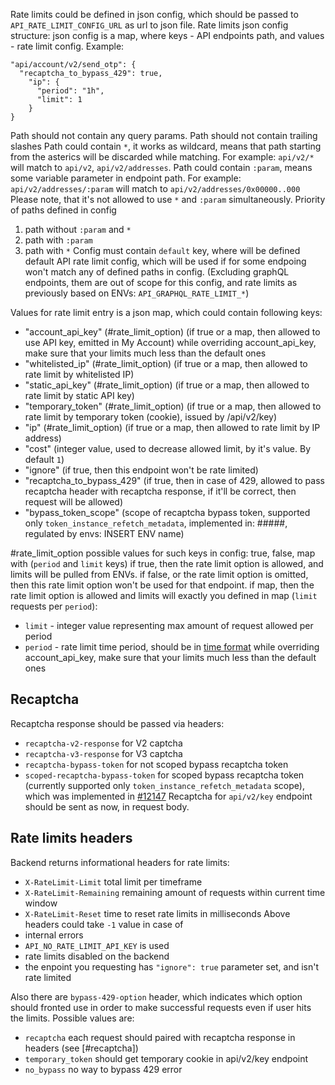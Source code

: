 Rate limits could be defined in json config, which should be passed to `API_RATE_LIMIT_CONFIG_URL` as url to json file. 
Rate limits json config structure:
json config is a map, where
keys - API endpoints path, and values - rate limit config.
Example: 
```
"api/account/v2/send_otp": {
  "recaptcha_to_bypass_429": true,
    "ip": {
      "period": "1h",
      "limit": 1
    }
}
```
Path should not contain any query params.
Path should not contain trailing slashes
Path could contain `*`, it works as wildcard, means that path starting from the asterics will be discarded while matching. For example: `api/v2/*` will match to `api/v2`, `api/v2/addresses`.
Path could contain `:param`, means some variable parameter in endpoint path. For example: `api/v2/addresses/:param` will match to `api/v2/addresses/0x00000..000`
Please note, that it's not allowed to use `*` and `:param` simultaneously.
Priority of paths defined in config 
 1. path without `:param` and `*`
 2. path with `:param`
 3. path with `*`
Config must contain `default` key, where will be defined default API rate limit config, which will be used if for some endpoing won't match any of defined paths in config. (Excluding graphQL endpoints, them are out of scope for this config, and rate limits as previously based on ENVs: `API_GRAPHQL_RATE_LIMIT_*`)

Values for rate limit entry is a json map, which could contain following keys:
  - "account_api_key" (#rate_limit_option)
    (if true or a map, then allowed to use API key, emitted in My Account)
    while overriding account_api_key, make sure that your limits much less than the default ones
  - "whitelisted_ip" (#rate_limit_option)
    (if true or a map, then allowed to rate limit by whitelisted IP)
  - "static_api_key" (#rate_limit_option)
    (if true or a map, then allowed to rate limit by static API key)
  - "temporary_token" (#rate_limit_option)
    (if true or a map, then allowed to rate limit by temporary token (cookie), issued by /api/v2/key)
  - "ip" (#rate_limit_option)
    (if true or a map, then allowed to rate limit by IP address)
  - "cost"
    (integer value, used to decrease allowed limit, by it's value. By default `1`)
  - "ignore" 
    (if true, then this endpoint won't be rate limited)
  - "recaptcha_to_bypass_429" 
    (if true, then in case of 429, allowed to pass recaptcha header with recaptcha response, if it'll be correct, then request will be allowed)
  - "bypass_token_scope" 
    (scope of recaptcha bypass token, supported only `token_instance_refetch_metadata`, implemented in: #####, regulated by envs: INSERT ENV name)

#rate_limit_option 
possible values for such keys in config: true, false, map with (`period` and `limit` keys)
if true, then the rate limit option is allowed, and limits will be pulled from ENVs.
if false, or the rate limit option is omitted, then this rate limit option won't be used for that endpoint.
if map, then the rate limit option is allowed and limits will exactly you defined in map (`limit` requests per `period`):
 - `limit` - integer value representing max amount of request allowed per period
 - `period` - rate limit time period, should be in [time format](https://docs.blockscout.com/setup/env-variables/backend-env-variables#time-format)
while overriding account_api_key, make sure that your limits much less than the default ones


## Recaptcha 
Recaptcha response should be passed via headers: 
  - `recaptcha-v2-response` for V2 captcha
  - `recaptcha-v3-response` for V3 captcha
  - `recaptcha-bypass-token` for not scoped bypass recaptcha token
  - `scoped-recaptcha-bypass-token` for scoped bypass recaptcha token (currently supported only `token_instance_refetch_metadata` scope), which was implemented in [#12147](https://github.com/blockscout/blockscout/pull/12147)
Recaptcha for `api/v2/key` endpoint should be sent as now, in request body.

## Rate limits headers
Backend returns informational headers for rate limits:
  - `X-RateLimit-Limit` total limit per timeframe
  - `X-RateLimit-Remaining` remaining amount of requests within current time window
  - `X-RateLimit-Reset` time to reset rate limits in milliseconds
Above headers could take `-1` value in case of 
  - internal errors
  - `API_NO_RATE_LIMIT_API_KEY` is used
  - rate limits disabled on the backend
  - the enpoint you requesting has `"ignore": true` parameter set, and isn't rate limited

Also there are `bypass-429-option` header, which indicates which option should fronted use in order to make successful requests even if user hits the limits. Possible values are:
  - `recaptcha` 
    each request should paired with recaptcha response in headers (see [#recaptcha])
  - `temporary_token`
    should get temporary cookie in api/v2/key endpoint
  - `no_bypass`
    no way to bypass 429 error

